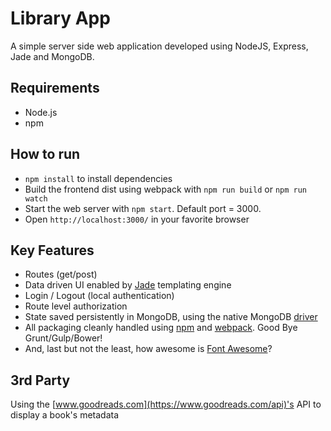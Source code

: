 # Library App
A simple server side web application developed using NodeJS, Express, Jade and MongoDB.

## Requirements
* Node.js
* npm

## How to run
* `npm install` to install dependencies
* Build the frontend dist using webpack with `npm run build` or `npm run watch`
* Start the web server with `npm start`. Default port = 3000.
* Open `http://localhost:3000/` in your favorite browser

## Key Features
* Routes (get/post)
* Data driven UI enabled by [Jade](http://jade-lang.com/) templating engine
* Login / Logout (local authentication)
* Route level authorization
* State saved persistently in MongoDB, using the native MongoDB [driver](https://www.npmjs.com/package/mongodb)
* All packaging cleanly handled using [npm](https://www.npmjs.com/) and [webpack](https://webpack.github.io/). Good Bye Grunt/Gulp/Bower!
* And, last but not the least, how awesome is [Font Awesome](http://fontawesome.io/)?

## 3rd Party
Using the [www.goodreads.com](https://www.goodreads.com/api)'s API to display a book's metadata
